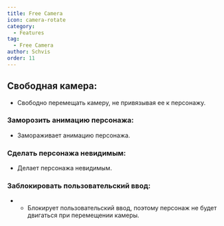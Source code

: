 ```yaml
---
title: Free Camera
icon: camera-rotate
category:
  - Features
tag:
  - Free Camera
author: Schvis
order: 11
---
```


## Свободная камера:
- Свободно перемещать камеру, не привязывая ее к персонажу.
### Заморозить анимацию персонажа:
- Замораживает анимацию персонажа.
### Сделать персонажа невидимым:
- Делает персонажа невидимым.
### Заблокировать пользовательский ввод:
- - Блокирует пользовательский ввод, поэтому персонаж не будет двигаться при перемещении камеры.
